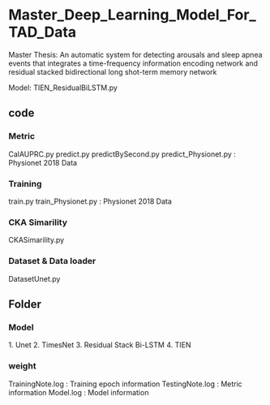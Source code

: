 # Master_Deep_Learning_Model_For_TAD_Data

Master Thesis: An automatic system for detecting arousals and sleep apnea events that integrates a time-frequency information encoding network and residual stacked bidirectional long shot-term memory network

Model: TIEN_ResidualBiLSTM.py

## code

### Metric

CalAUPRC.py
predict.py
predictBySecond.py
predict_Physionet.py : Physionet 2018 Data

### Training

train.py
train_Physionet.py : Physionet 2018 Data

### CKA Simarility

CKASimarility.py

### Dataset & Data loader

DatasetUnet.py

## Folder

### Model

<Deep Learning model>
1. Unet
2. TimesNet
3. Residual Stack Bi-LSTM
4. TIEN

### weight

TrainingNote.log : Training epoch information
TestingNote.log : Metric information
Model.log : Model information
